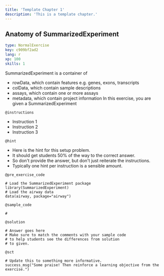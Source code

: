 ```yaml
---
title: 'Template Chapter 1'
description: 'This is a template chapter.'
---
```


## Anatomy of SummarizedExperiment

```yaml
type: NormalExercise
key: c909bf2ad2
lang: r
xp: 100
skills: 1
```

SummarizedExperiment is a container of
- rowData, which contain features e.g. genes, exons, transcripts
- colData, which contain sample descriptions
- assays, which contain one or more assays
- metadata, which contain project information
In this exercise, you are given a SummarizedExperiment 

`@instructions`
- Instruction 1
- Instruction 2
- Instruction 3

`@hint`
- Here is the hint for this setup problem. 
- It should get students 50% of the way to the correct answer.
- So don't provide the answer, but don't just reiterate the instructions.
- Typically one hint per instruction is a sensible amount.

`@pre_exercise_code`
```{r}
# Load the SummarizedExperiment package
library(SummarizedExperiment)
# Load the airway data
data(airway, package="airway")
```

`@sample_code`
```{r}
# 
```

`@solution`
```{r}
# Answer goes here
# Make sure to match the comments with your sample code
# to help students see the differences from solution
# to given.
```

`@sct`
```{r}
# Update this to something more informative.
success_msg("Some praise! Then reinforce a learning objective from the exercise.")
```
